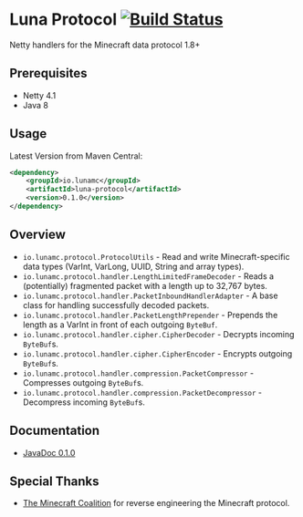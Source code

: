 # Luna Protocol [![Build Status](https://travis-ci.org/LunaMC/protocol.svg?branch=master)](https://travis-ci.org/LunaMC/protocol)

Netty handlers for the Minecraft data protocol 1.8+

## Prerequisites

 * Netty 4.1
 * Java 8

## Usage

Latest Version from Maven Central:

```xml
<dependency>
    <groupId>io.lunamc</groupId>
    <artifactId>luna-protocol</artifactId>
    <version>0.1.0</version>
</dependency>
```

## Overview

 * `io.lunamc.protocol.ProtocolUtils` - Read and write Minecraft-specific data types (VarInt, VarLong, UUID, String
   and array types).
 * `io.lunamc.protocol.handler.LengthLimitedFrameDecoder` - Reads a (potentially) fragmented packet with a length up
   to 32,767 bytes.
 * `io.lunamc.protocol.handler.PacketInboundHandlerAdapter` - A base class for handling successfully decoded packets.
 * `io.lunamc.protocol.handler.PacketLengthPrepender` - Prepends the length as a VarInt in front of each outgoing
   `ByteBuf`.
 * `io.lunamc.protocol.handler.cipher.CipherDecoder` - Decrypts incoming `ByteBuf`s.
 * `io.lunamc.protocol.handler.cipher.CipherEncoder` - Encrypts outgoing `ByteBuf`s.
 * `io.lunamc.protocol.handler.compression.PacketCompressor` - Compresses outgoing `ByteBuf`s.
 * `io.lunamc.protocol.handler.compression.PacketDecompressor` - Decompress incoming `ByteBuf`s.

## Documentation

 * [JavaDoc 0.1.0](https://javadoc.io/doc/io.lunamc/luna-protocol/0.1.0)

## Special Thanks

 * [The Minecraft Coalition](http://wiki.vg/) for reverse engineering the Minecraft protocol.
